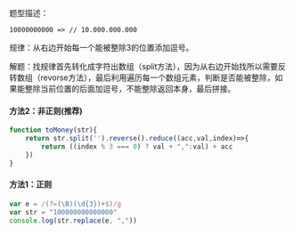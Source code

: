题型描述：

```
10000000000 => // 10.000.000.000
```

规律：从右边开始每一个能被整除3的位置添加逗号。

解题：找规律首先转化成字符出数组（split方法），因为从右边开始找所以需要反转数组（revorse方法），最后利用遍历每一个数组元素，判断是否能被整除，如果能整除当前位置的后面加逗号，不能整除返回本身，最后拼接。



#### 方法2：非正则(推荐)

```js
function toMoney(str){
	return str.split('').reverse().reduce((acc,val,index)=>{
        return ((index % 3 === 0) ? val + ",":val) + acc
    })
}
```

#### 方法1：正则

```js
var e = /(?=(\B)(\d{3})+$)/g
var str = "100000000000000"
console.log(str.replace(e, ","))
```

